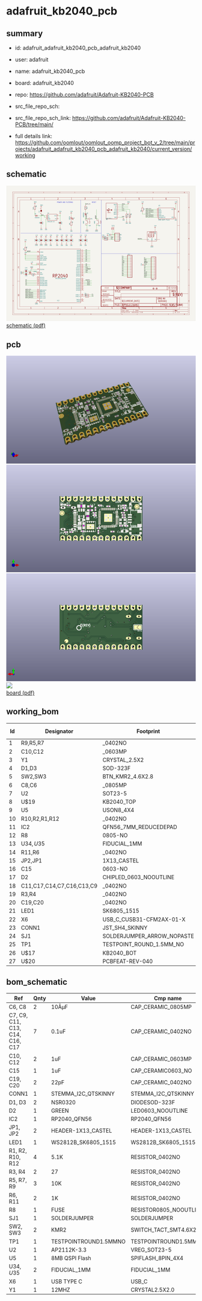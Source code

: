# adafruit_kb2040_pcb
 
## summary 
* id: adafruit_adafruit_kb2040_pcb_adafruit_kb2040
* user: adafruit
* name: adafruit_kb2040_pcb
* board: adafruit_kb2040
* repo: https://github.com/adafruit/Adafruit-KB2040-PCB



* src_file_repo_sch: 
* src_file_repo_sch_link: https://github.com/adafruit/Adafruit-KB2040-PCB/tree/main/
* full details link: https://github.com/oomlout/oomlout_oomp_project_bot_v_2/tree/main/projects/adafruit_adafruit_kb2040_pcb_adafruit_kb2040/current_version/working  

## schematic  
![](working_schematic_600.png)  
[schematic (pdf)](working_schematic.pdf) 






















## pcb  
![](working_3d_600.png) 
![](working_3d_front_600.png)  
![](working_3d_back_600.png)  
![](working_600.png)  
[board (pdf)](working.pdf)  

## working_bom
| Id | Designator | Footprint | Quantity | Designation | Supplier and ref |  | None | 
| --- | --- | --- | --- | --- | --- | --- | --- | 
| 1 | R9,R5,R7 | _0402NO | 3 | 10K |  |  | [''] | 
| 2 | C10,C12 | _0603MP | 2 | 1uF |  |  | [''] | 
| 3 | Y1 | CRYSTAL_2.5X2 | 1 | 12MHZ |  |  | [''] | 
| 4 | D1,D3 | SOD-323F | 2 | NSR0320 |  |  | [''] | 
| 5 | SW2,SW3 | BTN_KMR2_4.6X2.8 | 2 | KMR2 |  |  | [''] | 
| 6 | C8,C6 | _0805MP | 2 | 10ÂµF |  |  | [''] | 
| 7 | U2 | SOT23-5 | 1 | AP2112K-3.3 |  |  | [''] | 
| 8 | U$19 | KB2040_TOP | 1 |  |  |  | [''] | 
| 9 | U5 | USON8_4X4 | 1 | 8MB QSPI Flash |  |  | [''] | 
| 10 | R10,R2,R1,R12 | _0402NO | 4 | 5.1K |  |  | [''] | 
| 11 | IC2 | QFN56_7MM_REDUCEDEPAD | 1 | RP2040_QFN56 |  |  | [''] | 
| 12 | R8 | 0805-NO | 1 | FUSE |  |  | [''] | 
| 13 | U$34,U$35 | FIDUCIAL_1MM | 2 | FIDUCIAL_1MM |  |  | [''] | 
| 14 | R11,R6 | _0402NO | 2 | 1K |  |  | [''] | 
| 15 | JP2,JP1 | 1X13_CASTEL | 2 |  |  |  | [''] | 
| 16 | C15 | 0603-NO | 1 | 1uF |  |  | [''] | 
| 17 | D2 | CHIPLED_0603_NOOUTLINE | 1 | GREEN |  |  | [''] | 
| 18 | C11,C17,C14,C7,C16,C13,C9 | _0402NO | 7 | 0.1uF |  |  | [''] | 
| 19 | R3,R4 | _0402NO | 2 | 27 |  |  | [''] | 
| 20 | C19,C20 | _0402NO | 2 | 22pF |  |  | [''] | 
| 21 | LED1 | SK6805_1515 | 1 | WS2812B_SK6805_1515 |  |  | [''] | 
| 22 | X6 | USB_C_CUSB31-CFM2AX-01-X | 1 | USB TYPE C |  |  | [''] | 
| 23 | CONN1 | JST_SH4_SKINNY | 1 | STEMMA_I2C_QTSKINNY |  |  | [''] | 
| 24 | SJ1 | SOLDERJUMPER_ARROW_NOPASTE | 1 |  |  |  | [''] | 
| 25 | TP1 | TESTPOINT_ROUND_1.5MM_NO | 1 |  |  |  | [''] | 
| 26 | U$17 | KB2040_BOT | 1 |  |  |  | [''] | 
| 27 | U$20 | PCBFEAT-REV-040 | 1 |  |  |  | [''] | 


## bom_schematic
| Ref | Qnty | Value | Cmp name | Footprint | Description | Vendor | DNP | 
| --- | --- | --- | --- | --- | --- | --- | --- | 
| C6, C8 | 2 | 10ÂµF | CAP_CERAMIC_0805MP | working:_0805MP |  |  |  | 
| C7, C9, C11, C13, C14, C16, C17 | 7 | 0.1uF | CAP_CERAMIC_0402NO | working:_0402NO |  |  |  | 
| C10, C12 | 2 | 1uF | CAP_CERAMIC_0603MP | working:_0603MP |  |  |  | 
| C15 | 1 | 1uF | CAP_CERAMIC0603_NO | working:0603-NO |  |  |  | 
| C19, C20 | 2 | 22pF | CAP_CERAMIC_0402NO | working:_0402NO |  |  |  | 
| CONN1 | 1 | STEMMA_I2C_QTSKINNY | STEMMA_I2C_QTSKINNY | working:JST_SH4_SKINNY |  |  |  | 
| D1, D3 | 2 | NSR0320 | DIODESOD-323F | working:SOD-323F |  |  |  | 
| D2 | 1 | GREEN | LED0603_NOOUTLINE | working:CHIPLED_0603_NOOUTLINE |  |  |  | 
| IC2 | 1 | RP2040_QFN56 | RP2040_QFN56 | working:QFN56_7MM_REDUCEDEPAD |  |  |  | 
| JP1, JP2 | 2 | HEADER-1X13_CASTEL | HEADER-1X13_CASTEL | working:1X13_CASTEL |  |  |  | 
| LED1 | 1 | WS2812B_SK6805_1515 | WS2812B_SK6805_1515 | working:SK6805_1515 |  |  |  | 
| R1, R2, R10, R12 | 4 | 5.1K | RESISTOR_0402NO | working:_0402NO |  |  |  | 
| R3, R4 | 2 | 27 | RESISTOR_0402NO | working:_0402NO |  |  |  | 
| R5, R7, R9 | 3 | 10K | RESISTOR_0402NO | working:_0402NO |  |  |  | 
| R6, R11 | 2 | 1K | RESISTOR_0402NO | working:_0402NO |  |  |  | 
| R8 | 1 | FUSE | RESISTOR0805_NOOUTLINE | working:0805-NO |  |  |  | 
| SJ1 | 1 | SOLDERJUMPER | SOLDERJUMPER | working:SOLDERJUMPER_ARROW_NOPASTE |  |  |  | 
| SW2, SW3 | 2 | KMR2 | SWITCH_TACT_SMT4.6X2.8 | working:BTN_KMR2_4.6X2.8 |  |  |  | 
| TP1 | 1 | TESTPOINTROUND1.5MMNO | TESTPOINTROUND1.5MMNO | working:TESTPOINT_ROUND_1.5MM_NO |  |  |  | 
| U2 | 1 | AP2112K-3.3 | VREG_SOT23-5 | working:SOT23-5 |  |  |  | 
| U5 | 1 | 8MB QSPI Flash | SPIFLASH_8PIN_4X4 | working:USON8_4X4 |  |  |  | 
| U$34, U$35 | 2 | FIDUCIAL_1MM | FIDUCIAL_1MM | working:FIDUCIAL_1MM |  |  |  | 
| X6 | 1 | USB TYPE C | USB_C | working:USB_C_CUSB31-CFM2AX-01-X |  |  |  | 
| Y1 | 1 | 12MHZ | CRYSTAL2.5X2.0 | working:CRYSTAL_2.5X2 |  |  |  | 



